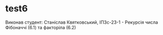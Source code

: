 # test6
Виконав студент: Станіслав Квятковський, ІПЗс-23-1 - Рекурсія числа Фібоначчі (6.1) та факторіла (6.2)
